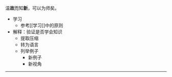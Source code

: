 温**故**而知**新**，可以为师矣。

- 学习
	- 参考[[学习]]中的原则
- 解释：验证是否学会知识
	- 提取压缩
	- 转为语言
	- 列举例子
		- 新例子
		- 新视角

---

